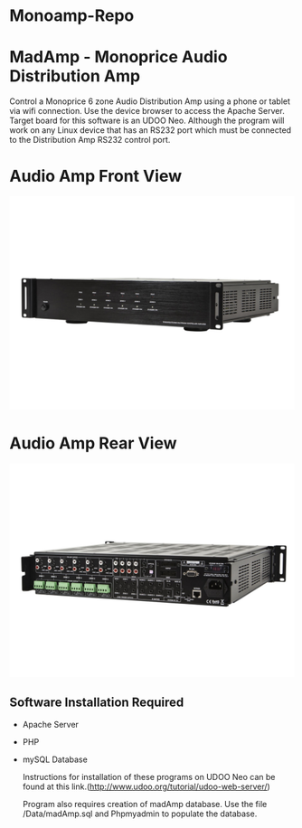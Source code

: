 # Monoamp-Repo

MadAmp - Monoprice Audio Distribution Amp
=========================================

  Control a Monoprice 6 zone Audio Distribution Amp using a phone or tablet via wifi connection. Use the device browser to access the Apache Server. Target board for this software is an UDOO Neo. Although the program will work on any Linux device that has an RS232 port which must be connected to the Distribution Amp RS232 control port.
 
Audio Amp Front View
====================
![](/images/Audio_Amp_Frontview.jpg)

  
Audio Amp Rear View
===================
![](/images/Audio_Amp_rearView.jpg)



Software Installation Required
------------------------------
* Apache Server
* PHP
* mySQL Database

  Instructions for installation of these programs on UDOO Neo can be found at this link.(http://www.udoo.org/tutorial/udoo-web-server/)

  Program also requires creation of madAmp database. Use the file /Data/madAmp.sql and Phpmyadmin to populate the database.
  
  






